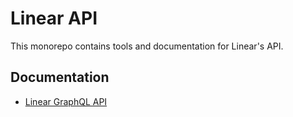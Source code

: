 # Linear API

This monorepo contains tools and documentation for Linear's API.

## Documentation

- [Linear GraphQL API](https://github.com/linearapp/linear/blob/master/docs/API.md)
